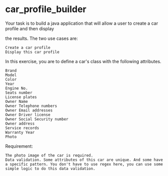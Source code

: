 # car_profile_builder

Your task is to build a java application that will allow a user to create a car profile and then display

the results. The two use cases are:

    Create a car profile
    Display this car profile

In this exercise, you are to define a car's class with the following attributes.

    Brand
    Model
    Color
    Year
    Engine No.
    Seats number
    License plates
    Owner Name
    Owner Telephone numbers
    Owner Email addresses
    Owner Driver license
    Owner Social Security number
    Owner address
    Service records
    Warranty Year
    Photo

Requirement:

    The photo image of the car is required.
    Data validation. Some attributes of this car are unique. And some have a specific pattern. You don't have to use regex here, you can use some simple logic to do this data validation.
